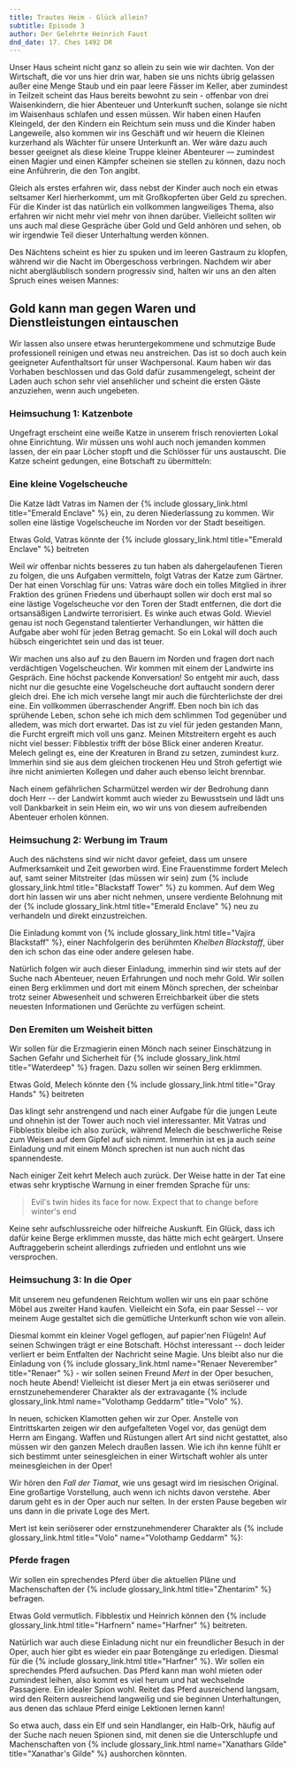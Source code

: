 ```yaml
---
title: Trautes Heim - Glück allein?
subtitle: Episode 3
author: Der Gelehrte Heinrich Faust
dnd_date: 17. Ches 1492 DR
---
```


Unser Haus scheint nicht ganz so allein zu sein wie wir dachten. Von der
Wirtschaft, die vor uns hier drin war, haben sie uns nichts übrig gelassen
außer eine Menge Staub und ein paar leere Fässer im Keller, aber zumindest in
Teilzeit scheint das Haus bereits bewohnt zu sein - offenbar von drei
Waisenkindern, die hier Abenteuer und Unterkunft suchen, solange sie nicht im
Waisenhaus schlafen und essen müssen. Wir haben einen Haufen Kleingeld, der
den Kindern ein Reichtum sein muss und die Kinder haben Langeweile, also
kommen wir ins Geschäft und wir heuern die Kleinen kurzerhand als Wächter für
unsere Unterkunft an. Wer wäre dazu auch besser geeignet als diese kleine
Truppe kleiner Abenteurer — zumindest einen Magier und einen Kämpfer scheinen
sie stellen zu können, dazu noch eine Anführerin, die den Ton angibt.

<!-- more -->

Gleich als erstes erfahren wir, dass nebst der Kinder auch noch ein etwas
seltsamer Kerl hierherkommt, um mit Großkopferten über Geld zu sprechen. Für
die Kinder ist das natürlich ein vollkommen langweiliges Thema, also erfahren
wir nicht mehr viel mehr von ihnen darüber. Vielleicht sollten wir uns auch
mal diese Gespräche über Gold und Geld anhören und sehen, ob wir irgendwie
Teil dieser Unterhaltung werden können.

Des Nächtens scheint es hier zu spuken und im leeren Gastraum zu klopfen,
während wir die Nacht im Obergeschoss verbringen. Nachdem wir aber nicht
abergläublisch sondern progressiv sind, halten wir uns an den alten Spruch
eines weisen Mannes:

## Gold kann man gegen Waren und Dienstleistungen eintauschen

Wir lassen also unsere etwas heruntergekommene und schmutzige Bude
professionell reinigen und etwas neu anstreichen. Das ist so doch auch kein
geeigneter Aufenthaltsort für unser Wachpersonal. Kaum haben wir das Vorhaben
beschlossen und das Gold dafür zusammengelegt, scheint der Laden auch schon
sehr viel ansehlicher und scheint die ersten Gäste anzuziehen, wenn auch
ungebeten.

### Heimsuchung 1: Katzenbote

Ungefragt erscheint eine weiße Katze in unserem frisch renovierten Lokal ohne
Einrichtung. Wir müssen uns wohl auch noch jemanden kommen lassen, der ein
paar Löcher stopft und die Schlösser für uns austauscht. Die Katze scheint
gedungen, eine Botschaft zu übermitteln:

<div class="infobox quest">
<h3>Eine kleine Vogelscheuche</h3>

<p>Die Katze lädt Vatras im Namen der {% include glossary_link.html
title="Emerald Enclave" %} ein, zu deren Niederlassung zu kommen. Wir sollen
eine lästige Vogelscheuche im Norden vor der Stadt beseitigen.</p>

<p class="reward">Etwas Gold, Vatras könnte der {% include glossary_link.html title="Emerald Enclave" %} beitreten</p>
</div>

Weil wir offenbar nichts besseres zu tun haben als dahergelaufenen Tieren zu
folgen, die uns Aufgaben vermitteln, folgt Vatras der Katze zum Gärtner. Der
hat einen Vorschlag für uns: Vatras wäre doch ein tolles Mitglied in ihrer
Fraktion des grünen Friedens und überhaupt sollen wir doch erst mal so eine
lästige Vogelscheuche vor den Toren der Stadt entfernen, die dort die
ortsansäßigen Landwirte terrorisiert. Es winke auch etwas Gold. Wieviel genau
ist noch Gegenstand talentierter Verhandlungen, wir hätten die Aufgabe aber
wohl für jeden Betrag gemacht. So ein Lokal will doch auch hübsch
eingerichtet sein und das ist teuer.

Wir machen uns also auf zu den Bauern im Norden und fragen dort nach
verdächtigen Vogelscheuchen. Wir kommen mit einem der Landwirte ins Gespräch.
Eine höchst packende Konversation! So entgeht mir auch, dass nicht nur die
gesuchte eine Vogelscheuche dort auftaucht sondern derer gleich drei. Ehe ich
mich versehe langt mir auch die fürchterlichste der drei eine. Ein vollkommen
überraschender Angriff. Eben noch bin ich das sprühende Leben, schon sehe ich
mich dem schlimmen Tod gegenüber und alledem, was mich dort erwartet. Das ist
zu viel für jeden gestanden Mann, die Furcht ergreift mich voll uns ganz.
Meinen Mitstreitern ergeht es auch nicht viel besser: Fibblestix trifft der
böse Blick einer anderen Kreatur. Melech gelingt es, eine der Kreaturen in
Brand zu setzen, zumindest kurz. Immerhin sind sie aus dem gleichen trockenen
Heu und Stroh gefertigt wie ihre nicht animierten Kollegen und daher auch
ebenso leicht brennbar.

Nach einem gefährlichen Scharmützel werden wir der Bedrohung dann doch Herr
-- der Landwirt kommt auch wieder zu Bewusstsein und lädt uns voll
Dankbarkeit in sein Heim ein, wo wir uns von diesem aufreibenden Abenteuer
erholen können.

### Heimsuchung 2: Werbung im Traum

Auch des nächstens sind wir nicht davor gefeiet, dass um unsere Aufmerksamkeit
und Zeit geworben wird. Eine Frauenstimme fordert Melech auf, samt seiner
Mitstreiter (das müssen wir sein) zum {% include glossary_link.html
title="Blackstaff Tower" %} zu kommen. Auf dem Weg dort hin lassen wir uns
aber nicht nehmen, unsere verdiente Belohnung mit der {% include glossary_link.html title="Emerald Enclave" %} neu zu
verhandeln und direkt einzustreichen.

Die Einladung kommt von {% include glossary_link.html title="Vajira Blackstaff"
%}, einer Nachfolgerin des berühmten *Khelben Blackstaff*, über den ich schon
das eine oder andere gelesen habe.

Natürlich folgen wir auch dieser Einladung, immerhin sind wir stets auf der
Suche nach Abenteuer, neuen Erfahrungen und noch mehr Gold. Wir sollen einen
Berg erklimmen und dort mit einem Mönch sprechen, der scheinbar trotz seiner
Abwesenheit und schweren Erreichbarkeit über die stets neuesten Informationen
und Gerüchte zu verfügen scheint.

<div class="infobox quest">
<h3>Den Eremiten um Weisheit bitten</h3>

<p>Wir sollen für die Erzmagierin einen Mönch nach seiner Einschätzung in
Sachen Gefahr und Sicherheit für {% include glossary_link.html title="Waterdeep" %} fragen. Dazu sollen wir seinen Berg
erklimmen.</p>

<p class="reward">Etwas Gold, Melech könnte den {% include glossary_link.html
title="Gray Hands" %} beitreten</p>
</div>

Das klingt sehr anstrengend und nach einer Aufgabe für die jungen Leute und
ohnehin ist der Tower auch noch viel interessanter. Mit Vatras und
Fibblestix bleibe ich also zurück, während Melech die beschwerliche Reise
zum Weisen auf dem Gipfel auf sich nimmt. Immerhin ist es ja auch *seine*
Einladung und mit einem Mönch sprechen ist nun auch nicht das spannendeste.

Nach einiger Zeit kehrt Melech auch zurück. Der Weise hatte in der Tat eine
etwas sehr kryptische Warnung in einer fremden Sprache für uns:

> Evil's twin hides its face for now. Expect that to change before winter's
> end

Keine sehr aufschlussreiche oder hilfreiche Auskunft. Ein Glück, dass ich
dafür keine Berge erklimmen musste, das hätte mich echt geärgert. Unsere
Auftraggeberin scheint allerdings zufrieden und entlohnt uns wie versprochen.

### Heimsuchung 3: In die Oper

Mit unserem neu gefundenen Reichtum wollen wir uns ein paar schöne Möbel aus
zweiter Hand kaufen. Vielleicht ein Sofa, ein paar Sessel -- vor meinem Auge
gestaltet sich die gemütliche Unterkunft schon wie von allein.

Diesmal kommt ein kleiner Vogel geflogen, auf papier'nen Flügeln! Auf seinen
Schwingen trägt er eine Botschaft. Höchst interessant -- doch leider verliert
er beim Entfalten der Nachricht seine Magie. Uns bleibt also nur die Einladung
von {% include glossary_link.html name="Renaer Neverember" title="Renaer" %} -
wir sollen seinen Freund *Mert* in der Oper besuchen, noch heute Abend!
Vielleicht ist dieser Mert ja ein etwas seriöserer und ernstzunehemenderer
Charakter als der extravagante {% include glossary_link.html
name="Volothamp Geddarm" title="Volo" %}.

In neuen, schicken Klamotten gehen wir zur Oper. Anstelle von Eintrittskarten
zeigen wir den aufgefalteten Vogel vor, das genügt dem Herrn am Eingang. Waffen
und Rüstungen allert Art sind nicht gestattet, also müssen wir den ganzen
Melech draußen lassen. Wie ich ihn kenne fühlt er sich bestimmt unter
seinesgleichen in einer Wirtschaft wohler als unter meinesgleichen in der Oper!

Wir hören den *Fall der Tiamat*, wie uns gesagt wird im riesischen Original.
Eine großartige Vorstellung, auch wenn ich nichts davon verstehe. Aber darum
geht es in der Oper auch nur selten. In der ersten Pause begeben wir uns dann
in die private Loge des Mert.

Mert ist kein seriöserer oder ernstzunehmenderer Charakter als {% include glossary_link.html title="Volo" name="Volothamp Geddarm" %}:

<div class="infobox quest">
<h3>Pferde fragen</h3>

<p>Wir sollen ein sprechendes Pferd über die aktuellen Pläne und
Machenschaften der {% include glossary_link.html title="Zhentarim" %}
befragen.</p>

<p class="reward">Etwas Gold vermutlich. Fibblestix und Heinrich können den {%
include glossary_link.html title="Harfnern" name="Harfner" %} beitreten.</p>
</div>

Natürlich war auch diese Einladung nicht nur ein freundlicher Besuch in der
Oper, auch hier gibt es wieder ein paar Botengänge zu erledigen. Diesmal für
die {% include glossary_link.html title="Harfner" %}. Wir sollen ein sprechendes Pferd aufsuchen. Das Pferd kann man
wohl mieten oder zumindest leihen, also kommt es viel herum und hat wechselnde
Passagiere. Ein idealer Spion wohl. Reitet das Pferd ausreichend langsam, wird
den Reitern ausreichend langweilig und sie beginnen Unterhaltungen, aus denen
das schlaue Pferd einige Lektionen lernen kann!

So etwa auch, dass ein Elf und sein Handlanger, ein Halb-Ork, häufig auf der
Suche nach neuen Spionen sind, mit denen sie die Unterschlupfe und
Machenschaften von {% include glossary_link.html name="Xanathars Gilde"
title="Xanathar's Gilde" %} aushorchen könnten.
